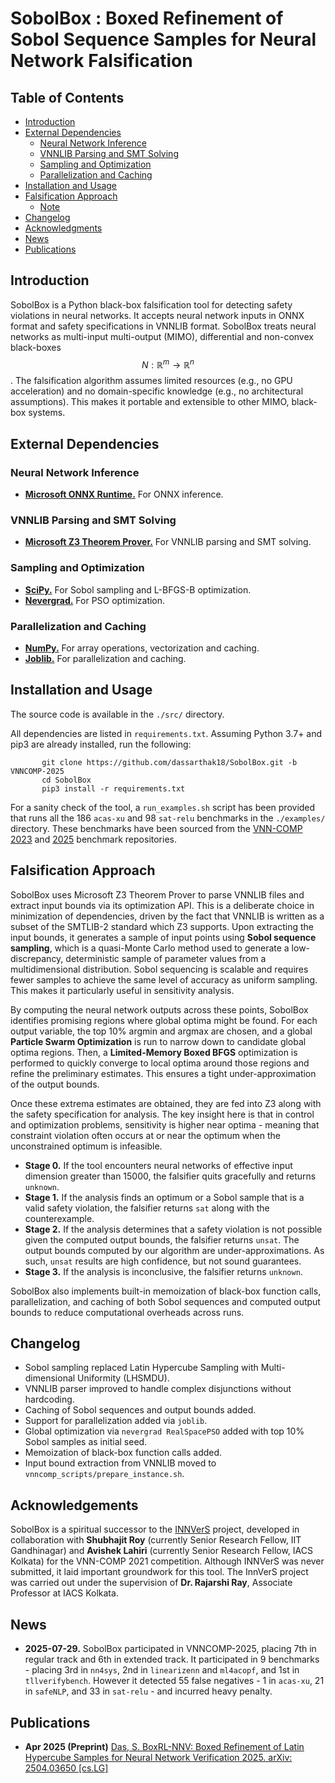 # SobolBox : Boxed Refinement of Sobol Sequence Samples for Neural Network Falsification

## Table of Contents

- [Introduction](#introduction)
- [External Dependencies](#external-dependencies)
  - [Neural Network Inference](#neural-network-inference)
  - [VNNLIB Parsing and SMT Solving](#vnnlib-parsing-and-smt-solving)
  - [Sampling and Optimization](#sampling-and-optimization)
  - [Parallelization and Caching](#parallelization-and-caching)
- [Installation and Usage](#installation-and-usage)
- [Falsification Approach](#falsification-approach)
  - [Note](#note)
- [Changelog](#changelog)
- [Acknowledgments](#acknowledgements)
- [News](#news)
- [Publications](#publications)

## Introduction

SobolBox is a Python black-box falsification tool for detecting safety violations in neural networks. It accepts neural network inputs in ONNX format and safety specifications in VNNLIB format. SobolBox treats neural networks as multi-input multi-output (MIMO), differential and non-convex black-boxes $$N: ℝ^m \rightarrow ℝ^n$$. The falsification algorithm assumes limited resources (e.g., no GPU acceleration) and no domain-specific knowledge (e.g., no architectural assumptions). This makes it portable and extensible to other MIMO, black-box systems.

## External Dependencies

### Neural Network Inference

* [**Microsoft ONNX Runtime.**](https://onnxruntime.ai/) For ONNX inference.

### VNNLIB Parsing and SMT Solving

* [**Microsoft Z3 Theorem Prover.**](https://github.com/Z3Prover/z3) For VNNLIB parsing and SMT solving.

### Sampling and Optimization

* [**SciPy.**](https://scipy.org/) For Sobol sampling and L-BFGS-B optimization.
* [**Nevergrad.**](https://facebookresearch.github.io/nevergrad/) For PSO optimization.

### Parallelization and Caching

* [**NumPy.**](https://numpy.org/) For array operations, vectorization and caching.
* [**Joblib.**](https://joblib.readthedocs.io/en/stable/) For parallelization and caching.

## Installation and Usage

The source code is available in the ``./src/`` directory.

All dependencies are listed in ``requirements.txt``. Assuming Python 3.7+ and pip3 are already installed, run the following:

 ```shell
        git clone https://github.com/dassarthak18/SobolBox.git -b VNNCOMP-2025
        cd SobolBox
        pip3 install -r requirements.txt
  ```
For a sanity check of the tool, a ``run_examples.sh`` script has been provided that runs all the 186 ``acas-xu`` and 98 ``sat-relu`` benchmarks in the ``./examples/`` directory. These benchmarks have been sourced from the [VNN-COMP 2023](https://github.com/ChristopherBrix/vnncomp2023_benchmarks) and [2025](https://github.com/VNN-COMP/vnncomp2025_benchmarks) benchmark repositories.

## Falsification Approach

SobolBox uses Microsoft Z3 Theorem Prover to parse VNNLIB files and extract input bounds via its optimization API. This is a deliberate choice in minimization of dependencies, driven by the fact that VNNLIB is written as a subset of the SMTLIB-2 standard which Z3 supports. Upon extracting the input bounds, it generates a sample of input points using **Sobol sequence sampling**, which is a quasi-Monte Carlo method used to generate a low-discrepancy, deterministic sample of parameter values from a multidimensional distribution. Sobol sequencing is scalable and requires fewer samples to achieve the same level of accuracy as uniform sampling. This makes it particularly useful in sensitivity analysis.

By computing the neural network outputs across these points, SobolBox identifies promising regions where global optima might be found. For each output variable, the top 10% argmin and argmax are chosen, and a global **Particle Swarm Optimization** is run to narrow down to candidate global optima regions. Then, a **Limited-Memory Boxed BFGS** optimization is performed to quickly converge to local optima around those regions and refine the preliminary estimates. This ensures a tight under-approximation of the output bounds.

Once these extrema estimates are obtained, they are fed into Z3 along with the safety specification for analysis. The key insight here is that in control and optimization problems, sensitivity is higher near optima - meaning that constraint violation often occurs at or near the optimum when the unconstrained optimum is infeasible. 

* **Stage 0.** If the tool encounters neural networks of effective input dimension greater than 15000, the falsifier quits gracefully and returns ``unknown``.
* **Stage 1.** If the analysis finds an optimum or a Sobol sample that is a valid safety violation, the falsifier returns ``sat`` along with the counterexample.
* **Stage 2.** If the analysis determines that a safety violation is not possible given the computed output bounds, the falsifier returns ``unsat``. The output bounds computed by our algorithm are under-approximations. As such, ``unsat`` results are high confidence, but not sound guarantees.
* **Stage 3.** If the analysis is inconclusive, the falsifier returns ``unknown``.

SobolBox also implements built-in memoization of black-box function calls, parallelization, and caching of both Sobol sequences and computed output bounds to reduce computational overheads across runs.

## Changelog

*  Sobol sampling replaced Latin Hypercube Sampling with Multi-dimensional Uniformity (LHSMDU).
*  VNNLIB parser improved to handle complex disjunctions without hardcoding.
*  Caching of Sobol sequences and output bounds added.
*  Support for parallelization added via ``joblib``.
*  Global optimization via ``nevergrad RealSpacePSO`` added with top 10% Sobol samples as initial seed.
*  Memoization of black-box function calls added.
*  Input bound extraction from VNNLIB moved to ``vnncomp_scripts/prepare_instance.sh``.

## Acknowledgements

SobolBox is a spiritual successor to the [INNVerS](https://github.com/iacs-csu-2020/INNVerS) project, developed in collaboration with **Shubhajit Roy** (currently Senior Research Fellow, IIT Gandhinagar) and **Avishek Lahiri** (currently Senior Research Fellow, IACS Kolkata) for the VNN-COMP 2021 competition. Although INNVerS was never submitted, it laid important groundwork for this tool. The InnVerS project was carried out under the supervision of **Dr. Rajarshi Ray**, Associate Professor at IACS Kolkata.

## News

* **2025-07-29.** SobolBox participated in VNNCOMP-2025, placing 7th in regular track and 6th in extended track. It participated in 9 benchmarks - placing 3rd in ``nn4sys``, 2nd in ``linearizenn`` and ``ml4acopf``, and 1st in ``tllverifybench``. However it detected 55 false negatives - 1 in ``acas-xu``, 21 in ``safeNLP``, and 33 in ``sat-relu`` - and incurred heavy penalty.

## Publications

* **Apr 2025 (Preprint)** [Das, S. BoxRL-NNV: Boxed Refinement of Latin Hypercube Samples for Neural Network Verification 2025. arXiv: 2504.03650 [cs.LG]](https://arxiv.org/abs/2504.03650)
